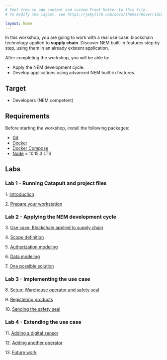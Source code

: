 ```yaml
---
# Feel free to add content and custom Front Matter to this file.
# To modify the layout, see https://jekyllrb.com/docs/themes/#overriding-theme-defaults

layout: home
---
```


<!-- 
* [English](https://nemtech.github.io/nem2-workshop-nem-applied-to-supply-chain/)
* [日本語](https://qiita.com/44uk_i3/items/b9c4fc5751d93bf50a3d)
*[中文](https://nemtechchina.github.io/nem2-workshop-nem-applied-to-supply-chain/) 
-->

In this workshop, you are going to work with a real use case: blockchain technology applied to **supply chain**. Discover NEM built-in features step by step, using them in an already existent application.

After completing the workshop, you will be able to:

* Apply the NEM development cycle.
* Develop applications using advanced NEM built-in features.

## Target

* Developers (NEM competent)

## Requirements

Before starting the workshop, install the following packages:

* [Git](https://git-scm.com/book/en/v2/Getting-Started-Installing-Git)
* [Docker](https://docs.docker.com/install/)
* [Docker Compose](https://docs.docker.com/compose/install/)
* [Node](https://nodejs.org/en/download/) = 10.15.3 LTS

## Labs

### Lab 1 - Running Catapult and project files

1\. [Introduction](https://nemtech.github.io/nem2-workshop-nem-applied-to-supply-chain/lessons/introduction/)

2\. [Prepare your workstation](https://nemtech.github.io/nem2-workshop-nem-applied-to-supply-chain/lessons/prepare-your-workstation/)

### Lab 2 - Applying the NEM development cycle

3\. [Use case: Blockchain applied to supply chain](https://nemtech.github.io/nem2-workshop-nem-applied-to-supply-chain/lessons/use-case//)

4\. [Scope definition](https://nemtech.github.io/nem2-workshop-nem-applied-to-supply-chain/lessons/scope-definition//)

5\. [Authorization modeling](https://nemtech.github.io/nem2-workshop-nem-applied-to-supply-chain/lessons/Authorization-modeling/)

6\. [Data modeling](https://nemtech.github.io/nem2-workshop-nem-applied-to-supply-chain/lessons/data-modeling/)

7\. [One possible solution](https://nemtech.github.io/nem2-workshop-nem-applied-to-supply-chain/lessons/solution/)

### Lab 3 - Implementing the use case

8\. [Setup: Warehouse operator and safety seal](https://nemtech.github.io/nem2-workshop-nem-applied-to-supply-chain/lessons/setup/)

9\. [Registering products](https://nemtech.github.io/nem2-workshop-nem-applied-to-supply-chain/lessons/registering-products/)

10\. [Sending the safety seal](https://nemtech.github.io/nem2-workshop-nem-applied-to-supply-chain/lessons/sending-the-safety-seal/)

### Lab 4 - Extending the use case

11\. [Adding a digital sensor](https://nemtech.github.io/nem2-workshop-nem-applied-to-supply-chain/lessons/adding-a-digital-sensor/)

12\. [Adding another operator](https://nemtech.github.io/nem2-workshop-nem-applied-to-supply-chain/lessons/adding-another-operator/)

13\. [Future work](https://nemtech.github.io/nem2-workshop-nem-applied-to-supply-chain/lessons/future-work-multilevel-multisig-accounts/)
